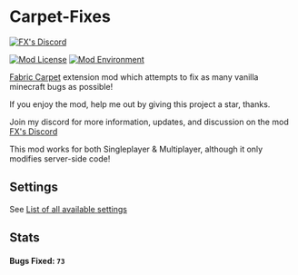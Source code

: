 # Carpet-Fixes

[![FX's Discord](https://img.shields.io/discord/636633673524969483?logo=discord)](https://discord.gg/vurv5pdFpa)

[![Mod License](https://img.shields.io/github/license/fxmorin/carpet-fixes?style=flat-square)](https://github.com/fxmorin/carpet-fixes/blob/master/LICENSE)
[![Mod Environment](https://img.shields.io/badge/Environment-server-blue?style=flat-square)](https://github.com/samolego/carpet-fixes)

[Fabric Carpet](https://github.com/gnembon/fabric-carpet) extension mod which attempts to fix as many vanilla minecraft bugs as possible!

If you enjoy the mod, help me out by giving this project a star, thanks.

Join my discord for more information, updates, and discussion on the mod [FX's Discord](https://discord.gg/vurv5pdFpa)

This mod works for both Singleplayer & Multiplayer, although it only modifies server-side code!

## Settings

See [List of all available settings](https://github.com/fxmorin/carpet-fixes/wiki/Available-Settings)

## Stats
#### Bugs Fixed: `73`




